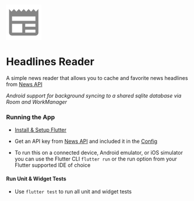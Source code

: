 ![news_reader](images/news.png)

# Headlines Reader
A simple news reader that allows you to cache and favorite news
headlines from [News API](https://newsapi.org/)

*Android support for background syncing to a shared sqlite database via
Room and WorkManager*

### Running the App

* [Install & Setup Flutter](https://flutter.dev/docs/get-started/install)

* Get an API key from [News API](https://newsapi.org/) and included it
  in the [Config](lib/src/config.dart)

* To run this on a connected device, Android emulator, or iOS simulator
you can use the Flutter CLI `flutter run` or the run option from your
Flutter supported IDE of choice


#### Run Unit & Widget Tests

* Use `flutter test` to run all unit and widget tests